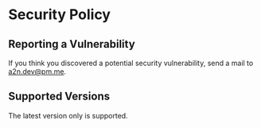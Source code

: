 # Security Policy

## Reporting a Vulnerability

If you think you discovered a potential security vulnerability, send a mail to a2n.dev@pm.me.

## Supported Versions

The latest version only is supported.

